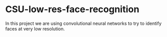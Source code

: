 # CSU-low-res-face-recognition

In this project we are using convolutional neural networks to try to identify faces at very low resolution.
